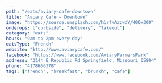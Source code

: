 ```yaml
---
path: "/eats/aviary-cafe-downtown"
title: "Aviary Cafe - Downtown"
image: "https://source.unsplash.com/h1rfvAzzwdY/400x300"
orderops: ["curbside", "delivery", "takeout"]
category: "eats"
hours: "9am to 2pm every day"
eatsType: "French"
website: "http://www.aviarycafe.com/"
facebook: "https://www.facebook.com/AviaryFarmersPark"
address: "2144 E Republic Rd Springfield, Missouri 65804"
phone: "4178666378"
tags: ["french", "breakfast", "brunch", "cafe"]
---
```

